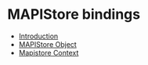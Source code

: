 # MAPIStore bindings #
- [Introduction](/documentation/mapibind/intro.html)
- [MAPIStore Object](/documentation/mapibind/mapistoreobj.html)
- [Mapistore Context](/documentation/mapibind/mapistorectx.html)
